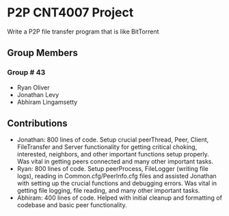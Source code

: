 
# P2P CNT4007 Project

Write a P2P file transfer program that is like BitTorrent

## Group Members 
### Group # 43

 - Ryan Oliver
 - Jonathan Levy
 - Abhiram Lingamsetty

## Contributions
- Jonathan: 800 lines of code. Setup crucial peerThread, Peer, Client, FileTransfer and Server functionality for getting critical choking, interested, neighbors, and other important functions setup properly. Was vital in getting peers connected and many other important tasks.  
- Ryan: 800 lines of code. Setup peerProcess, FileLogger (writing file logs), reading in Common.cfg/PeerInfo.cfg files and assisted Jonathan with setting up the crucial functions and debugging errors. Was vital in getting file logging, file reading, and many other important tasks.
- Abhiram: 400 lines of code. Helped with initial cleanup and formatting of codebase and basic peer functionality. 
